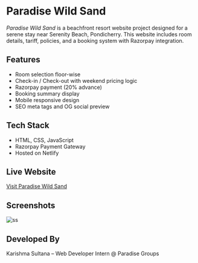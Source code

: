 
# Paradise Wild Sand

*Paradise Wild Sand* is a beachfront resort website project designed for a serene stay near Serenity Beach, Pondicherry. This website includes room details, tariff, policies, and a booking system with Razorpay integration.

## Features
- Room selection floor-wise
- Check-in / Check-out with weekend pricing logic
- Razorpay payment (20% advance)
- Booking summary display
- Mobile responsive design
- SEO meta tags and OG social preview

## Tech Stack
- HTML, CSS, JavaScript
- Razorpay Payment Gateway
- Hosted on Netlify

## Live Website
[Visit Paradise Wild Sand](https://paradisewildsand.netlify.app)

## Screenshots
![ss](https://github.com/user-attachments/assets/d7a9573a-0e84-4e7d-812d-67bbcb0ff7b2)


## Developed By
Karishma Sultana – Web Developer Intern @ Paradise Groups
